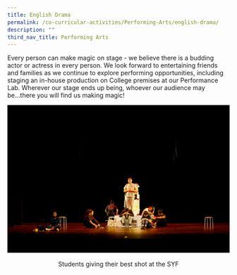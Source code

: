 ```yaml
---
title: English Drama
permalink: /co-curricular-activities/Performing-Arts/english-drama/
description: ""
third_nav_title: Performing Arts
---
```

Every person can make magic on stage - we believe there is a budding actor or actress in every person. We look forward to entertaining friends and families as we continue to explore performing opportunities, including staging an in-house production on College premises at our Performance Lab. Wherever our stage ends up being, whoever our audience may be...there you will find us making magic!


![](/images/Our%20Total%20Curriculum/4%20Co%20Curricular%20Activities/English%20Drama%20SYF%202022.jpg) <center>Students giving their best shot at the SYF</center>